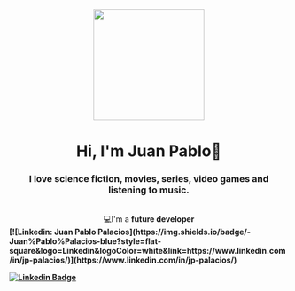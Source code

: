 <div align="center"><img width="200px" src="https://2.bp.blogspot.com/-8xIaanujb8w/XXkLacCT8dI/AAAAAAAA3Pc/J2Mkb_thatEQOZLqacYHd5NsPGE9iY6-gCLcBGAsYHQ/s1600/rey10044.gif" /></div>
<h1 align="center">Hi, I'm Juan Pablo👋</h1>
<h3 align="center">I love science fiction, movies, series, video games and listening to music.</h3>
<br/>
<div align="center">
💻I'm a <b>future developer<b>
</div>
[![Linkedin: Juan Pablo Palacios](https://img.shields.io/badge/-Juan%Pablo%Palacios-blue?style=flat-square&logo=Linkedin&logoColor=white&link=https://www.linkedin.com/in/jp-palacios/)](https://www.linkedin.com/in/jp-palacios/)
  
[![Linkedin Badge](https://img.shields.io/badge/-Juan%Pablo%Palacios-blue?style=social&logo=Linkedin&logoColor=blue&link=https://www.linkedin.com/in/jp-palacios/)](https://www.linkedin.com/in/jp-palacios/)

<!--
**Kaiael24/Kaiael24** is a ✨ _special_ ✨ repository because its `README.md` (this file) appears on your GitHub profile.

Here are some ideas to get you started:

- 🔭 I’m currently working on ...
- 🌱 I’m currently learning ...
- 👯 I’m looking to collaborate on ...
- 🤔 I’m looking for help with ...
- 💬 Ask me about ...
- 📫 How to reach me: ...
- 😄 Pronouns: ...
- ⚡ Fun fact: ...
-->



